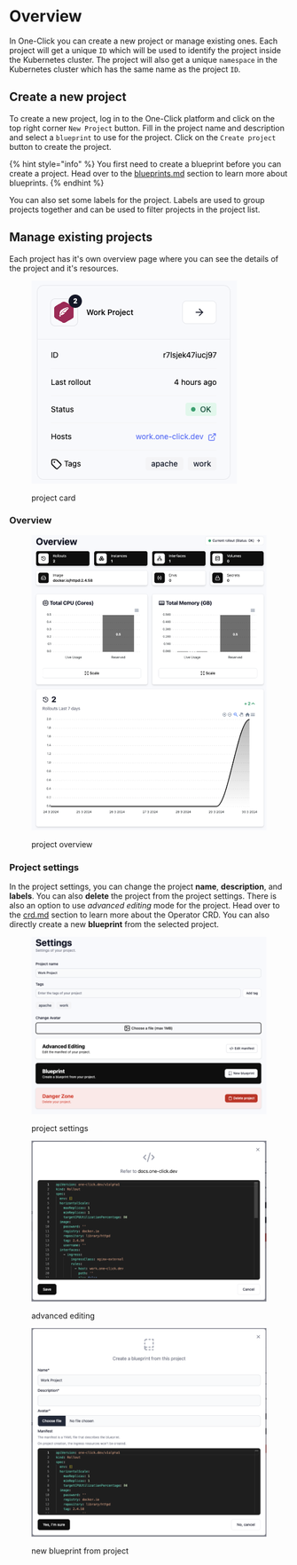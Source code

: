 # Overview

In One-Click you can create a new project or manage existing ones. Each project will get a unique `ID` which will be used to identify the project inside the Kubernetes cluster. The project will also get a unique `namespace` in the Kubernetes cluster which has the same name as the project `ID`.

## Create a new project

To create a new project, log in to the One-Click platform and click on the top right corner `New Project` button. Fill in the project name and description and select a `blueprint` to use for the project. Click on the `Create project` button to create the project.

{% hint style="info" %}
You first need to create a blueprint before you can create a project. Head over to the [blueprints.md](../blueprints.md "mention") section to learn more about blueprints.
{% endhint %}

You can also set some labels for the project. Labels are used to group projects together and can be used to filter projects in the project list.

## Manage existing projects

Each project has it's own overview page where you can see the details of the project and it's resources.

<figure><img src="../../.gitbook/assets/image.png" alt=""><figcaption><p>project card</p></figcaption></figure>

### Overview

<figure><img src="../../.gitbook/assets/image (1).png" alt=""><figcaption><p>project overview</p></figcaption></figure>

### Project settings

In the project settings, you can change the project **name**, **description**, and **labels**. You can also **delete** the project from the project settings. There is also an option to use _advanced editing_ mode for the project. Head over to the [crd.md](../../operator-manual/crd.md "mention") section to learn more about the Operator CRD. You can also directly create a new **blueprint** from the selected project.

<figure><img src="../../.gitbook/assets/image (2).png" alt=""><figcaption><p>project settings</p></figcaption></figure>

<figure><img src="../../.gitbook/assets/image (3).png" alt=""><figcaption><p>advanced editing</p></figcaption></figure>

<figure><img src="../../.gitbook/assets/image (4).png" alt=""><figcaption><p>new blueprint from project</p></figcaption></figure>
